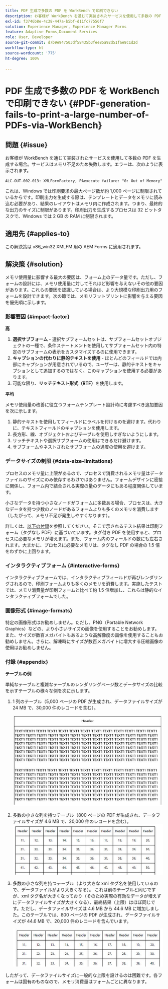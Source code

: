 ```yaml
---
title: PDF 生成で多数の PDF を WorkBench で印刷できない
description: お客様が WorkBench を通じて実装されたサービスを使用して多数の PDF を生成すると、印刷サービスは失敗します。
exl-id: f3746b8e-4c38-447a-b5bf-d11fc77556f7
solution: Experience Manager, Experience Manager Forms
feature: Adaptive Forms,Document Services
role: User, Developer
source-git-commit: d7b9e947503df58435b3fee85a92d51fae8c1d2d
workflow-type: ht
source-wordcount: '775'
ht-degree: 100%

---
```


# PDF 生成で多数の PDF を WorkBench で印刷できない {#PDF-generation-fails-to-print-a-large-number-of-PDFs-via-WorkBench}

## 問題 {#issue}

お客様が WorkBench を通じて実装されたサービスを使用して多数の PDF を生成する場合。サービスはメモリ不足のため失敗します。エラーは、次のように表示されます。

`ALC-OUT-002-013: XMLFormFactory, PAexecute failure: "0: Out of Memory"`

<!-- Attached is a simplified template (BollatoRiservatiLandscape_table_simple.xdp) that simulates the problem.
Using the Designer, if we associate the template "BollatoRiservatiLandscape_table_semplice.xdp" with the XML file "BollatoRiservati.xml" during the generation of the pdf, the process comes to occupy 1.6 Gb of RAM. On the server side, with the complete template, the pdf generation process breaks down, occupying 2 GB of RAM.-->

これは、Windows では印刷要求の最大ページ数が約 1,000 ページに制限されているからです。印刷出力を生成する際は、テンプレートとデータをメモリに読み込む必要があり、結果のレイアウトはメモリ内に作成されます。つまり、最終的な出力のサイズに制限があります。印刷出力を生成するプロセスは 32 ビットタスクで、Windows では 2 GB の RAM に制限されます。<!--and 4 GB on UNIX-->

## 適用先 {#applies-to}

この解決策は x86_win32 XMLFM 用の AEM Forms <!--JEE Server and AEM Forms on OSGi Server--> に適用されます。

## 解決策 {#solution}

メモリ使用量に影響する最大の要因は、フォーム上のデータ量です。ただし、フォームの設計には、メモリ使用量に対してそれほど影響を与えないその他の要因があります。これらの要因を認識している場合は、より大規模な印刷出力用のフォームを設計できます。次の節では、メモリフットプリントに影響を与える要因を優先順に示します。

### 影響要因 {#impact-factor}

**高**

1. **選択サブフォーム** - 選択サブフォームセットは、サブフォームセットオブジェクトの一種で、条件ステートメントを使用してサブフォームセット内の特定のサブフォームの表示をカスタマイズするのに使用できます。
1. **キャプションの代わりに静的テキストを使用** - ほとんどのフィールドでは内部にキャプションが用意されているので、ユーザーは、静的テキストをキャプションとして追加するのではなく、このキャプションを使用する必要があります。
1. 可能な限り、**リッチテキスト形式（RTF）**&#x200B;を使用します。

**平均**

メモリ使用量の改善に役立つフォームテンプレート設計時に考慮すべき追加要因を次に示します。

1. 静的テキストを使用してフィールドにラベルを付けるのを避けます。代わりに、テキストフィールドのキャプションを使用します。
2. 長方形、線、オブジェクトおよびテーブルを使用しすぎないようにします。
3. リッチテキストや選択サブフォームの使用はできるだけ避けます。
4. サブフォームやネストされたサブフォームの過度の使用を避けます。

### データサイズの制限 {#data-size-limitations}

プロセスのメモリ量に上限があるので、プロセスで消費されるメモリ量はデータファイルのサイズにのみ依存するわけではありません。フォームデザインに密接に関係し、フォーム内で結合される実際の量のデータにもある程度関係しています。

小さなデータを持つ小さなノードがフォームに多数ある場合、プロセスは、大きなデータを持つ少数のノードがあるフォームよりも多くのメモリを消費します（したがって、メモリ不足が発生しやすくなります）。

詳しくは、[以下の付録](#appendix)を参照してください。そこで示されるテスト結果は印刷フォーム（タグなし PDF）に基づいています。タグ付き PDF を使用すると、プロセスに必要なメモリが増えます。また、フォーム内のフィールドの数にも左右されます。大まかに、プロセスに必要なメモリは、タグなし PDF の場合の 1.5 倍をわずかに上回ります。

### インタラクティブフォーム {#interactive-forms}

インタラクティブフォームでは、インタラクティブフィールドが再びレンダリングされるので、印刷フォームよりも多くのメモリを消費します。実施したテストでは、メモリ消費量が印刷フォームと比べて約 1.5 倍増加し、これらは静的なインタラクティブフォームでした。

### 画像形式 {#image-formats}

特定の画像形式はお勧めしません。ただし、PNG（Portable Network Graphics）などの、より小さいサイズの画像を使用することをお勧めします。また、サイズが数百メガバイトもあるような高解像度の画像を使用することもお勧めしません。さらに、解凍時にサイズが数百メガバイトに増大する圧縮画像の使用はお勧めしません。

### 付録 {#appendix}

**テーブルの例**

単純なテーブルと複雑なテーブルのレンダリングページ数とデータサイズの比較を示すテーブルの様々な例を次に示します。

1. 1 列のテーブル（5,000 ページの PDF が生成され、データファイルサイズが 24 MB で、30,000 件のレコードを含む）。

   ![table_single_column](/help/forms/using/assets/table_single_column.png)

1. 多数の小さな列を持つテーブル（800 ページの PDF が生成され、データファイルサイズが 4.6 MB で、20,000 件のレコードを含む）。
   ![table_many_small_columns](/help/forms/using/assets/table_many_small_columns.png)

1. 多数の小さな列を持つテーブル（より大きな xml タグ名を使用しているので、データファイルがより大きくなる）。
これは前のテーブルと同じですが、xml タグ名が大きくなっており（そのため実際の有効なデータが増えずにデータファイルサイズが大きくなる）、最終結果（上限）はほぼ同じです。ただし、データファイルサイズは 4.6 MB から 44.6 MB に増加しました。このテーブルでは、800 ページの PDF が生成され、データファイルサイズが 44.6 MB で、20,000 件のレコードを含んでいます。

   ![table_bigger_xml_tagname](/help/forms/using/assets/table_bigger_xml_tagname.png)

したがって、データファイルサイズに一般的な上限を設けるのは困難です。各フォームは固有のものなので、メモリ消費量はフォームごとに異なります。
